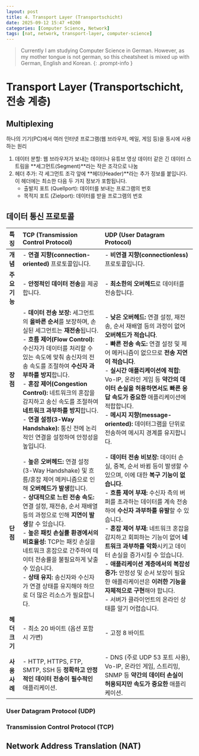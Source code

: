 ```yaml
---
layout: post
title: 4. Transport Layer (Transportschicht)
date: 2025-09-12 15:47 +0200
categories: [Computer Science, Network]
tags: [nat, network, transport-layer, computer-science]
---
```


> Currently I am studying Computer Science in German. However, as my mother tongue is not german, so this cheatsheet is mixed up with German, English and Korean.
{: .prompt-info }


# Transport Layer (Transportschicht, 전송 계층)

## Multiplexing
하나의 기기(PC)에서 여러 인터넷 프로그램(웹 브라우저, 메일, 게임 등)을 동시에 사용하는 원리

1. 데이터 분할: 웹 브라우저가 보내는 데이터나 유튜브 영상 데이터 같은 긴 데이터 스트림을 **세그먼트(Segment)**라는 작은 조각으로 나눔
2. 헤더 추가: 각 세그먼트 조각 앞에 **헤더(Header)**라는 추가 정보를 붙입니다. 이 헤더에는 최소한 다음 두 가지 정보가 포함됩니다.
    - 출발지 포트 (Quellport): 데이터를 보내는 프로그램의 번호
    - 목적지 포트 (Zielport): 데이터를 받을 프로그램의 번호


## 데이터 통신 프로토콜


| 특징         | TCP (Transmission Control Protocol)                                                                                                                                                                                                                                          | UDP (User Datagram Protocol)                                                                                                                                                                                                                                                           |
| :----------- | :------------------------------------------------------------------------------------------------------------------------------------------------------------------------------------------------------------------------------------------------------------------------- | :------------------------------------------------------------------------------------------------------------------------------------------------------------------------------------------------------------------------------------------------------------------------------------- |
| **개념**     | - **연결 지향(connection-oriented)** 프로토콜입니다.                                                                                                                                                                                                            | - **비연결 지향(connectionless)** 프로토콜입니다.                                                                                                                                                                                                                                |
| **주요 기능** | - **안정적인 데이터 전송**을 제공합니다.                                                                                                                                                                                                                                 | - **최소한의 오버헤드**로 데이터를 전송합니다.                                                                                                                                                                                                                              |
| **장점**     | - **데이터 전송 보장:** 세그먼트의 **올바른 순서**를 보장하며, 손실된 세그먼트는 **재전송**됩니다. <br/>- **흐름 제어(Flow Control):** 수신자가 데이터를 처리할 수 있는 속도에 맞춰 송신자의 전송 속도를 조절하여 **수신자 과부하를 방지**합니다. <br/>- **혼잡 제어(Congestion Control):** 네트워크의 혼잡을 감지하고 송신 속도를 조절하여 **네트워크 과부하를 방지**합니다. <br/>- **연결 설정(3-Way Handshake):** 통신 전에 논리적인 연결을 설정하여 안정성을 높입니다.                                                                        | - **낮은 오버헤드:** 연결 설정, 재전송, 순서 재배열 등의 과정이 없어 **오버헤드가 적습니다**. <br/>- **빠른 전송 속도:** 연결 설정 및 제어 메커니즘이 없으므로 **전송 지연이 적습니다**. <br/>- **실시간 애플리케이션에 적합:** Vo-IP, 온라인 게임 등 **약간의 데이터 손실을 허용하면서도 빠른 응답 속도가 중요한** 애플리케이션에 적합합니다. <br/>- **메시지 지향(message-oriented):** 데이터그램을 단위로 전송하여 메시지 경계를 유지합니다.                                                               |
| **단점**     | - **높은 오버헤드:** 연결 설정(3-Way Handshake) 및 흐름/혼잡 제어 메커니즘으로 인해 **오버헤드가 발생**합니다. <br/>- **상대적으로 느린 전송 속도:** 연결 설정, 재전송, 순서 재배열 등의 과정으로 인해 **지연이 발생**할 수 있습니다. <br/>- **높은 패킷 손실률 환경에서의 비효율성:** TCP는 패킷 손실을 네트워크 혼잡으로 간주하여 데이터 전송률을 불필요하게 낮출 수 있습니다. <br/>- **상태 유지:** 송신자와 수신자가 연결 상태를 유지해야 하므로 더 많은 리소스가 필요합니다. | - **데이터 전송 비보장:** 데이터 손실, 중복, 순서 바뀜 등이 발생할 수 있으며, 이에 대한 **복구 기능이 없습니다**. <br/>- **흐름 제어 부재:** 수신자 측의 버퍼를 초과하는 데이터를 계속 전송하여 **수신자 과부하를 유발**할 수 있습니다. <br/>- **혼잡 제어 부재:** 네트워크 혼잡을 감지하고 회피하는 기능이 없어 **네트워크 과부하를 악화**시키고 데이터 손실을 증가시킬 수 있습니다. <br/>- **애플리케이션 계층에서의 복잡성 증가:** 안정성 및 순서 보장이 필요한 애플리케이션은 **이러한 기능을 자체적으로 구현**해야 합니다. <br/>- 서버가 클라이언트의 온라인 상태를 알기 어렵습니다. |
| **헤더 크기** | - 최소 20 바이트 (옵션 포함 시 가변)                                                                                                                                                                                                                                      | - 고정 8 바이트                                                                                                                                                                                                                                              |
| **사용 사례**  | - HTTP, HTTPS, FTP, SMTP, SSH 등 **정확하고 안정적인 데이터 전송이 필수적인** 애플리케이션.                                                                                                                                                                              | - DNS (주로 UDP 53 포트 사용), Vo-IP, 온라인 게임, 스트리밍, SNMP 등 **약간의 데이터 손실이 허용되지만 속도가 중요한** 애플리케이션.                                                                                                                                             |

### User Datagram Protocol (UDP)

### Transmission Control Protocol (TCP)

## Network Address Translation (NAT)